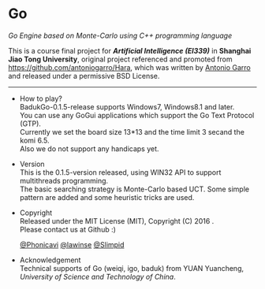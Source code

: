 # Go
*Go Engine based on Monte-Carlo using C++ programming language*

This is a course final project for ***Artificial Intelligence (EI339)*** in **Shanghai Jiao Tong University**, original project referenced and promoted from https://github.com/antoniogarro/Hara, which was written by [Antonio Garro](https://github.com/antoniogarro) and released under a permissive BSD License.  

---

+ How to play?  
    	BadukGo-0.1.5-release supports Windows7, Windows8.1 and later.  
		You can use any GoGui applications which support the Go Text Protocol (GTP).  
		Currently we set the board size 13*13 and the time limit 3 secand the komi 6.5.  
		Also we do not support any handicaps yet.  

+ Version  
		This is the 0.1.5-version released, using WIN32 API to support multithreads programming.  
		The basic searching strategy is Monte-Carlo based UCT. Some simple pattern are added and some heuristic tricks are used.  

+ Copyright  
		Released under the MIT License (MIT), Copyright (C) 2016 <BadukGo Project>.  
		Please contact us at Github :)

    [@Phonicavi](https://github.com/Phonicavi) [@lawinse](https://github.com/lawinse) [@Slimpid](https://github.com/lawinse)  

+ Acknowledgement  
		Technical supports of Go (weiqi, igo, baduk) from YUAN Yuancheng, *University of Science and Technology of China*.
